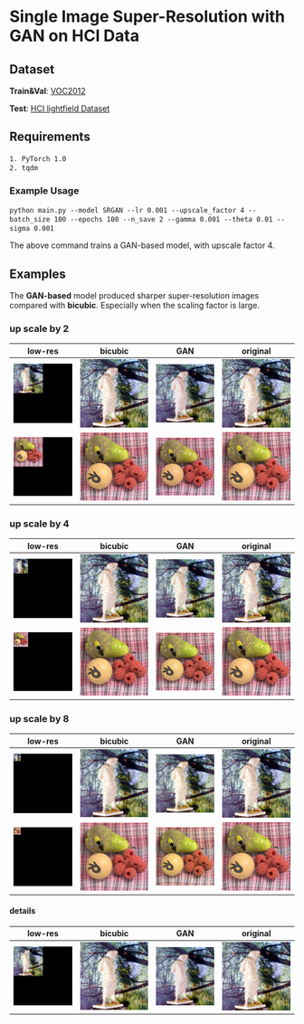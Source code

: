 # Single Image Super-Resolution with GAN on HCI Data

## Dataset

**Train&Val**: [VOC2012](http://host.robots.ox.ac.uk/pascal/VOC/voc2012/)

**Test**: [HCI lightfield Dataset](http://lightfieldgroup.iwr.uni-heidelberg.de/?page_id=713)

## Requirements
    1. PyTorch 1.0
    2. tqdm

### Example Usage
    
    python main.py --model SRGAN --lr 0.001 --upscale_factor 4 --batch_size 100 --epochs 100 --n_save 2 --gamma 0.001 --theta 0.01 --sigma 0.001
        
The above command trains a GAN-based model, with upscale factor 4.
        
## Examples

The **GAN-based** model produced sharper super-resolution images compared with **bicubic**. 
Especially when the scaling factor is large.

### up scale by 2

**low-res**   |  **bicubic** | **GAN** | **original**
:-------------------------:|:-------------------------:|:-------------------------:|:-------------------------:
![bicubic](test_out_images/statue/up_2/index_0_lr.jpg)  |  ![bicubic](test_out_images/statue/up_2/index_0_bi.jpg) |  ![bicubic](test_out_images/statue/up_2/index_0_sr.jpg)|  ![bicubic](test_out_images/statue/up_2/index_0_hr.jpg)
![bicubic](test_out_images/stillLife/up_2/index_0_lr.jpg)  |  ![bicubic](test_out_images/stillLife/up_2/index_0_bi.jpg) |  ![bicubic](test_out_images/stillLife/up_2/index_0_sr.jpg)|  ![bicubic](test_out_images/stillLife/up_2/index_0_hr.jpg)

### up scale by 4

**low-res**   |  **bicubic** | **GAN** | **original**
:-------------------------:|:-------------------------:|:-------------------------:|:-------------------------:
![bicubic](test_out_images/statue/up_4/index_0_lr.jpg)  |  ![bicubic](test_out_images/statue/up_4/index_0_bi.jpg) |  ![bicubic](test_out_images/statue/up_4/index_0_sr.jpg)|  ![bicubic](test_out_images/statue/up_4/index_0_hr.jpg)
![bicubic](test_out_images/stillLife/up_4/index_0_lr.jpg)  |  ![bicubic](test_out_images/stillLife/up_4/index_0_bi.jpg) |  ![bicubic](test_out_images/stillLife/up_4/index_0_sr.jpg)|  ![bicubic](test_out_images/stillLife/up_4/index_0_hr.jpg)

### up scale by 8

**low-res**   |  **bicubic** | **GAN** | **original**
:-------------------------:|:-------------------------:|:-------------------------:|:-------------------------:
![bicubic](test_out_images/statue/up_8/index_0_lr.jpg)  |  ![bicubic](test_out_images/statue/up_8/index_0_bi.jpg) |  ![bicubic](test_out_images/statue/up_8/index_0_sr.jpg)|  ![bicubic](test_out_images/statue/up_8/index_0_hr.jpg)
![bicubic](test_out_images/stillLife/up_8/index_0_lr.jpg)  |  ![bicubic](test_out_images/stillLife/up_8/index_0_bi.jpg) |  ![bicubic](test_out_images/stillLife/up_8/index_0_sr.jpg)|  ![bicubic](test_out_images/stillLife/up_8/index_0_hr.jpg)


#### details

**low-res**   |  **bicubic** | **GAN** | **original**
:-------------------------:|:-------------------------:|:-------------------------:|:-------------------------:
![bicubic](test_out_images/statue/up_2/index_0_lr.jpg)  |  ![bicubic](test_out_images/statue/up_2/index_0_bi.jpg) |  ![bicubic](test_out_images/statue/up_2/index_0_sr.jpg)|  ![bicubic](test_out_images/statue/up_2/index_0_hr.jpg)
